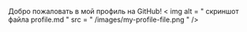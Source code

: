 Добро пожаловать в мой профиль на GitHub!
   < img  alt = " скриншот файла profile.md "  src = " /images/my-profile-file.png " />
